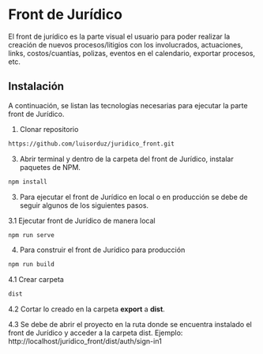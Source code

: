 
# Front de Jurídico

El front de jurídico es la parte visual el usuario para poder realizar la creación de nuevos procesos/litigios con los involucrados, actuaciones, links, costos/cuantías, polizas, eventos en el calendario, exportar procesos, etc.


## Instalación

A continuación, se listan las tecnologías necesarias para ejecutar la parte front de Jurídico.

1. Clonar repositorio
```bash
https://github.com/luisorduz/juridico_front.git
```
3. Abrir terminal y dentro de la carpeta del front de Jurídico, instalar paquetes de NPM.
```bash
npm install
```
3. Para ejecutar el front de Jurídico en local o en producción se debe de seguir algunos de los siguientes pasos.

3.1 Ejecutar front de Jurídico de manera local
```bash
npm run serve
```
4. Para construir el front de Jurídico para producción
```bash
npm run build
```
4.1 Crear carpeta
```bash
dist
```
4.2 Cortar lo creado en la carpeta **export** a **dist**.

4.3 Se debe de abrir el proyecto en la ruta donde se encuentra instalado el front de Jurídico y acceder a la carpeta dist. Ejemplo: http://localhost/juridico_front/dist/auth/sign-in1
